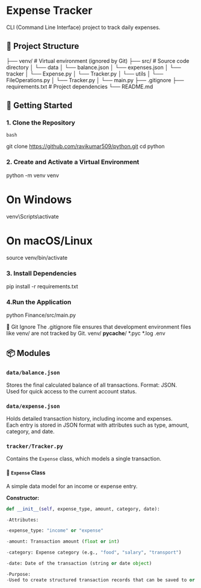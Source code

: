# Expense Tracker
CLI (Command Line Interface) project to track daily expenses.


## 📁 Project Structure


├── venv/ # Virtual environment (ignored by Git)
├── src/ # Source code directory
│ └── data
│       └── balance.json
│       └── expenses.json
│ └── tracker
│       └── Expense.py
│       └── Tracker.py
│ └── utils
│       └── FileOperations.py
│       └── Tracker.py
│ └── main.py
├── .gitignore
├── requirements.txt # Project dependencies
└── README.md



## 🚀 Getting Started

### 1. Clone the Repository

```
bash
```
git clone https://github.com/ravikumar509/python.git
cd python 

### 2. Create and Activate a Virtual Environment
python -m venv venv
# On Windows
venv\Scripts\activate
# On macOS/Linux
source venv/bin/activate

### 3. Install Dependencies
pip install -r requirements.txt

### 4.Run the Application
python Finance/src/main.py

🛑 Git Ignore
The .gitignore file ensures that development environment files like venv/ are not tracked by Git.
venv/
__pycache__/
*.pyc
*.log
.env


## 📦 Modules

### `data/balance.json`
Stores the final calculated balance of all transactions. Format: JSON.  
Used for quick access to the current account status.

### `data/expense.json`
Holds detailed transaction history, including income and expenses.  
Each entry is stored in JSON format with attributes such as type, amount, category, and date.

### `tracker/Tracker.py`
Contains the `Expense` class, which models a single transaction.

#### 🧾 `Expense` Class
A simple data model for an income or expense entry.

**Constructor:**
```python
def __init__(self, expense_type, amount, category, date):

-Attributes:

-expense_type: "income" or "expense"

-amount: Transaction amount (float or int)

-category: Expense category (e.g., "food", "salary", "transport")

-date: Date of the transaction (string or date object)

-Purpose:
-Used to create structured transaction records that can be saved to or read from expense.json.



